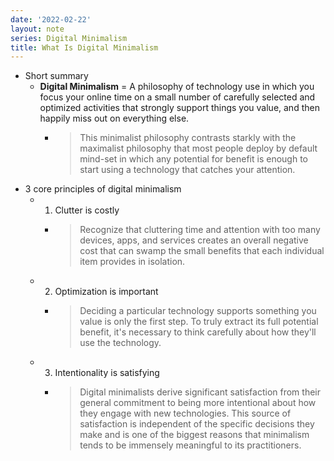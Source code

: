 ```yaml
---
date: '2022-02-22'
layout: note
series: Digital Minimalism
title: What Is Digital Minimalism
---
```


- Short summary
	- **Digital Minimalism** = A philosophy of technology use in which you focus your online time on a small number of carefully selected and optimized activities that strongly support things you value, and then happily miss out on everything else.
		- > This minimalist philosophy contrasts starkly with the maximalist philosophy that most people deploy by default mind-set in which any potential for benefit is enough to start using a technology that catches your attention.
- 3 core principles of digital minimalism
	- 1. Clutter is costly
		- > Recognize that cluttering time and attention with too many devices, apps, and services creates an overall negative cost that can swamp the small benefits that each individual item provides in isolation.
	- 2. Optimization is important
		- > Deciding a particular technology supports something you value is only the first step. To truly extract its full potential benefit, it's necessary to think carefully about how they'll use the technology.
	- 3. Intentionality is satisfying
		- > Digital minimalists derive significant satisfaction from their general commitment to being more intentional about how they engage with new technologies. This source of satisfaction is independent of the specific decisions they make and is one of the biggest reasons that minimalism tends to be immensely meaningful to its practitioners.